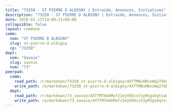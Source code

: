 ```yaml
---
title: "73250 - ST PIERRE D ALBIGNY | Entraide, Annonces, Initiatives"
description: "73250 - ST PIERRE D ALBIGNY | Entraide, Annonces, Initiatives"
date: 2020-01-11T14:09:21+09:00
collapsible: false
layout: commune
comm:
  nom: "ST PIERRE D ALBIGNY"
  slug: st-pierre-d-albigny
  cp: "73250"
dept:
  nom: "Savoie"
  slug: savoie
  num: "73"
peerpad:
  comm:
    read_path: /r/markdown/73250_st-pierre-d-albigny/4XTTMBuHBvzWq27dhe4HeNQ3FZFGZ2afhT63Eh3SV56C5GcNs
    write_path: /w/markdown/73250_st-pierre-d-albigny/4XTTMBuHBvzWq27dhe4HeNQ3FZFGZ2afhT63Eh3SV56C5GcNs-K3TgUrafvLgQBiZkKZ1w2ehgrZWVrJ8gb1GeKKJjfqeMNCZUAiiVJsNhkuhEa9kiaj5cuikhSetwUf6yPbkKPW6nRYTtaJ4np22n8auNSmEGhucRLoJu2KMi28UgndeR5UBGuiWs
  dept:
    read_path: /r/markdown/73_savoie/4XTTM7mk6MofJ1mjH5Dcs53yRSgs6qtxaWYjKD54ttqHGEMur
    write_path: /w/markdown/73_savoie/4XTTM7mk6MofJ1mjH5Dcs53yRSgs6qtxaWYjKD54ttqHGEMur-K3TgTorsK1WLw8S2EgnkoX8tJEgZgam6ANhvqrVqNfiz9fX8kbMKu5AF1rqzXyxMRZgoVPrb5EERe3PeBhqF1SBfP5G1PJnvsDUF2LQSxevobpkDM4djQDebTYoo6Yx53thenJpY
---
```


